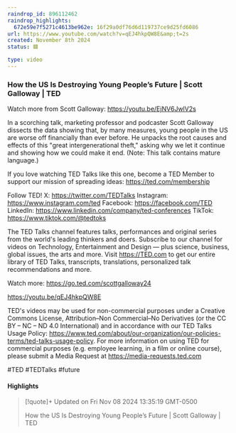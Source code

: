 ```yaml
---
raindrop_id: 896112462
raindrop_highlights:
  672e59e7f5271c4613be962e: 16f29a0df76d6d119737ce9d25fd6086
url: https://www.youtube.com/watch?v=qEJ4hkpQW8E&amp;t=2s
created: November 8th 2024
status: 🟥

type: video
---
```



### How the US Is Destroying Young People’s Future | Scott Galloway | TED

Watch more from Scott Galloway: https://youtu.be/EjNV6JwlV2s

In a scorching talk, marketing professor and podcaster Scott Galloway dissects the data showing that, by many measures, young people in the US are worse off financially than ever before. He unpacks the root causes and effects of this &quot;great intergenerational theft,&quot; asking why we let it continue and showing how we could make it end. (Note: This talk contains mature language.)

If you love watching TED Talks like this one, become a TED Member to support our mission of spreading ideas: https://ted.com/membership

Follow TED! 
X: https://twitter.com/TEDTalks
Instagram: https://www.instagram.com/ted
Facebook: https://facebook.com/TED
LinkedIn: https://www.linkedin.com/company/ted-conferences
TikTok: https://www.tiktok.com/@tedtoks

The TED Talks channel features talks, performances and original series from the world&#39;s leading thinkers and doers. Subscribe to our channel for videos on Technology, Entertainment and Design — plus science, business, global issues, the arts and more. Visit https://TED.com to get our entire library of TED Talks, transcripts, translations, personalized talk recommendations and more.

Watch more: https://go.ted.com/scottgalloway24

https://youtu.be/qEJ4hkpQW8E

TED&#39;s videos may be used for non-commercial purposes under a Creative Commons License, Attribution–Non Commercial–No Derivatives (or the CC BY – NC – ND 4.0 International) and in accordance with our TED Talks Usage Policy: https://www.ted.com/about/our-organization/our-policies-terms/ted-talks-usage-policy. For more information on using TED for commercial purposes (e.g. employee learning, in a film or online course), please submit a Media Request at https://media-requests.ted.com

#TED #TEDTalks #future

#### Highlights

> [!quote]+ Updated on Fri Nov 08 2024 13:35:19 GMT-0500
>
> How the US Is Destroying Young People’s Future | Scott Galloway | TED
